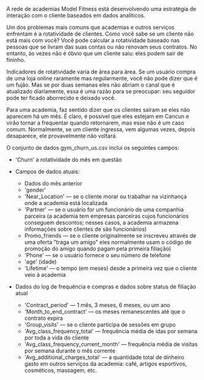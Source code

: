 A rede de academias Model Fitness está desenvolvendo uma estratégia de interação com o cliente baseados em dados analíticos.

Um dos problemas mais comuns que academias e outros serviços enfrentam é a rotatividade de clientes. Como você sabe se um cliente não está mais com você? Você pode calcular a rotatividade baseado nas pessoas que se livram das suas contas ou não renovam seus contratos. No entanto, às vezes não é óbvio que um cliente saiu: eles podem sair de fininho.

Indicadores de rotatividade varia de área para área. Se um usuário compra de uma loja online raramente mas regularmente, você não pode dizer que é um fujão. Mas se por duas semanas eles não abriam o canal que é atualizado diariamente, essa é uma razão para se preocupar: seu seguidor pode ter ficado aborrecido e deixado você.

Para uma academia, faz sentido dizer que os clientes saíram se eles não aparecem há um mês. É claro, é possível que eles estejam em Cancun e virão tornar a frequentar quando retornarem, mas esse não é um caso comum. Normalmente, se um cliente ingressa, vem algumas vezes, depois desaparece, ele provavelmente não voltará.

O conjunto de dados gym_churn_us.csv inclui os seguintes campos:

- 'Churn'  a rotatividade do mês em questão

- Campos de dados atuais:

    - Dados do mês anterior
    - 'gender'
    - 'Near_Location' — se o cliente morar ou trabalhar na vizinhança onde a academia está localizada
    - 'Partner' — se o usuário for um funcionário de uma companhia parceira (a academia tem empresas parceiras cujos funcionários conseguem descontos; nesses casos, a academia armazena informações sobre clientes de são funcionários)
    - Promo_friends — se o cliente originalmente se inscreveu através de uma oferta "traga um amigo" eles normalmente usam o código de promoção do amigo quando pagam pela primeira filiação)
    - 'Phone' — se o usuário fornece o seu número de telefone
    - 'age' (idade)
    - 'Lifetime' — o tempo (em meses) desde a primeira vez que o cliente veio à academia
- Dados do log de frequência e compras e dados sobre status de filiação atual
    - 'Contract_period' — 1 mês, 3 meses, 6 meses, ou um ano
    - 'Month_to_end_contract' — os meses remanescentes até que o contrato expira
    - 'Group_visits' — se o cliente participa de sessões em grupo
    - 'Avg_class_frequency_total' — frequência média de idas por semana por toda a vida do cliente
    - 'Avg_class_frequency_current_month' — frequência média de visitas por semana durante o mês corrente
    - 'Avg_additional_charges_total' — a quantidade total de dinheiro gasto em outros serviços da academia: café, artigos esportivos, cosméticos, massagem, etc.
